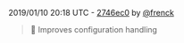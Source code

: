 2019/01/10 20:18 UTC - [2746ec0](https://github.com/hassio-addons/addon-adguard-home/commit/2746ec0b356834053e31c560f5533d0b88368d30) by [@frenck](https://github.com/frenck)
> :tractor: Improves configuration handling 

